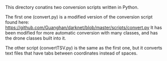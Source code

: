 This directory conatins two conversion scripts written in Python.

The first one (convert.py) is a modified version of the conversion script found here: https://github.com/Guanghan/darknet/blob/master/scripts/convert.py
  It has been modified for more automatic conversion with many classes, and has the drone classes built into it.

The other script (convertTSV.py) is the same as the first one, but it converts text files that have tabs between coordinates instead of spaces.
